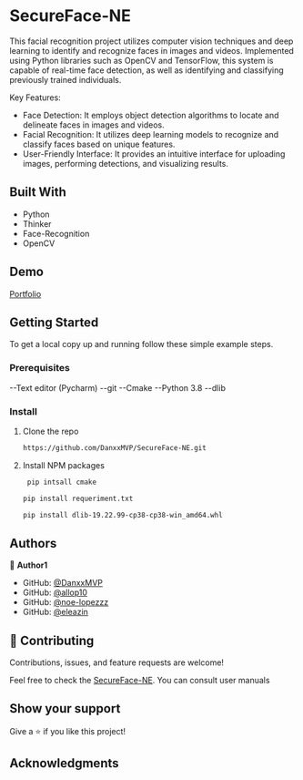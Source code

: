 <a name="readme-top"></a>

# SecureFace-NE

This facial recognition project utilizes computer vision techniques and deep learning to identify and recognize faces in images and videos. Implemented using Python libraries such as OpenCV and TensorFlow, this system is capable of real-time face detection, as well as identifying and classifying previously trained individuals.

Key Features:
- Face Detection: It employs object detection algorithms to locate and delineate faces in images and videos.
- Facial Recognition: It utilizes deep learning models to recognize and classify faces based on unique features.
- User-Friendly Interface: It provides an intuitive interface for uploading images, performing detections, and visualizing results.

## Built With

- Python
- Thinker
- Face-Recognition
- OpenCV


## Demo 

[Portfolio](https://github.com/DanxxMVP/SecureFace-NE.git)

## Getting Started

To get a local copy up and running follow these simple example steps.

### Prerequisites

--Text editor (Pycharm)
--git
--Cmake
--Python 3.8
--dlib 

### Install

1. Clone the repo
   ```sh
   https://github.com/DanxxMVP/SecureFace-NE.git
   ```
2. Install NPM packages
   ```sh
    pip intsall cmake
   ```
   ```sh
   pip install requeriment.txt
   ```
   ```sh
   pip install dlib-19.22.99-cp38-cp38-win_amd64.whl
   ```
   

## Authors

👤 **Author1**

- GitHub: [@DanxxMVP](https://github.com/DanxxMVP)
- GitHub: [@allop10](allop5602@gmail.com)
- GitHub: [@noe-lopezzz]( a01903451@utmir.edu.mx)
- GitHub: [@eleazin]()
  


## 🤝 Contributing

Contributions, issues, and feature requests are welcome!

Feel free to check the [SecureFace-NE](https://drive.google.com/drive/folders/1eQ7SbtAZ7huvQltfnvhtKjj7Se_1M5PG?usp=drive_link).
You can consult user manuals
## Show your support

Give a ⭐️ if you like this project!

## Acknowledgments
